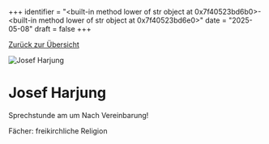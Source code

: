 
+++
identifier = "<built-in method lower of str object at 0x7f40523bd6b0>-<built-in method lower of str object at 0x7f40523bd6e0>"
date = "2025-05-08"
draft = false
+++

 [Zurück zur Übersicht](/schule/personen/)

<div class="row">
<div class="column">
<img src="/images/personal/Harjung.jpg" alt="Josef Harjung"> 
</div>
<div class="column">

# Josef Harjung

Sprechstunde am  um Nach Vereinbarung!

Fächer: freikirchliche Religion













</div>
</div> 

